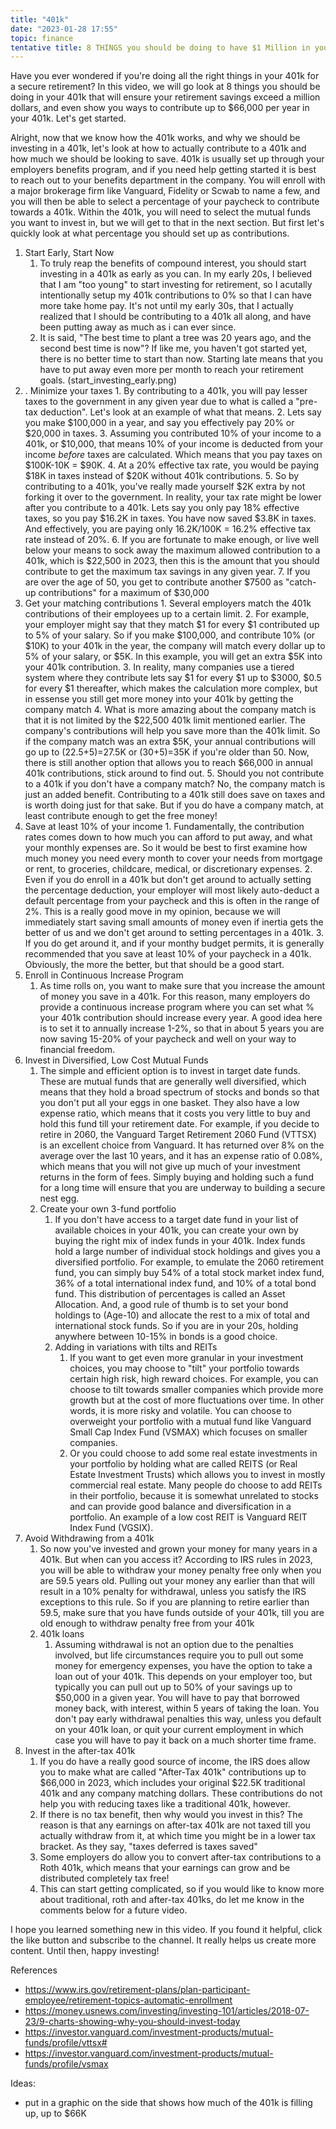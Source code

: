 ```yaml
---
title: "401k"
date: "2023-01-28 17:55"
topic: finance
tentative title: 8 THINGS you should be doing to have $1 Million in your 401K
---
```


Have you ever wondered if you're doing all the right things in your 401k for a secure retirement? In this video, we will go look at 8 things you should be doing in your 401k that will ensure your retirement savings exceed a million dollars, and even show you ways to contribute up to $66,000 per year in your 401k. Let's get started.

Alright, now that we know how the 401k works, and why we should be investing in a 401k,  let's look at how to actually contribute to a 401k and how much we should be looking to save. 401k is usually set up through your employers benefits program, and if you need help getting started it is best to reach out to your benefits department in the company. You will enroll with a major brokerage firm like Vanguard, Fidelity or Scwab to name a few, and you will then be able to select a percentage of your paycheck to contribute towards a 401k. Within the 401k, you will need to select the mutual funds you want to invest in, but we will get to that in the next section. But first let's quickly look at what percentage you should set up as contributions.

1. Start Early, Start Now
	1.  To truly reap the benefits of compound interest, you should start investing in a 401k as early as you can. In my early 20s, I believed that I am "too young" to start investing for retirement, so I acutally intentionally setup my 401k contributions to 0% so that I can have more take home pay. It's not until my early 30s, that I actually realized that I should be contributing to a 401k all along, and have been putting away as much as i can ever since.
	2. It is said, "The best time to plant a tree was 20 years ago, and the second best time is now"? If like me, you haven't got started yet, there is no better time to start than now. Starting late means that you have to put away even more per month to reach your retirement goals. (start_investing_early.png)
2. . Minimize your taxes
		1. By contributing to a 401k, you will pay lesser taxes to the government in any given year due to what is called a "pre-tax deduction". Let's look at an example of what that means.
		2. Lets say you make \$100,000 in a year, and say you effectively pay  20% or $20,000 in taxes.
		3. Assuming you contributed 10% of your income to a 401k, or $10,000, that means 10% of your income is deducted from your income *before* taxes are calculated. Which means that you pay taxes on $100K-10K = $90K.
		4. At a 20% effective tax rate, you would be paying $18K in taxes instead of $20K without 401k contributions.
		5. So by contributing to a 401k, you've really made yourself $2K extra by not forking it over to the government.  In reality, your tax rate might be lower after you contribute to a 401k. Lets say you only pay 18% effective taxes, so you pay $16.2K in taxes. You have now saved $3.8K in taxes. And effectively, you are paying only 16.2K/100K = 16.2% effective tax rate instead of 20%.
		6. If you are fortunate to make enough, or live well below your means to sock away the maximum allowed contribution to a 401k, which is $22,500 in 2023, then this is the amount that you should contribute to get the maximum tax savings in any given year.
		7. If you are over the age of 50, you  get to contribute another $7500 as "catch-up contributions" for a maximum of $30,000
3. Get your matching contributions
			1. Several employers match the 401k contributions of their employees up to a certain limit. 
			2. For example, your employer might say that they match $1 for every $1 contributed up to 5% of your salary. So if you make $100,000, and contribute 10% (or $10K) to your 401k in the year, the company will match every dollar up to 5% of your salary, or $5K. In this example, you will get an extra $5K into your 401k contribution.
			3. In reality, many companies use a tiered system where they contribute lets say $1 for every $1 up to $3000, $0.5 for every $1 thereafter, which makes the calculation more complex, but in essense you still get more money into your 401k by getting the company match
			4. What is more amazing about the company match is that it is not limited by the $22,500 401k limit mentioned earlier. The company's contributions will help you save more than the 401k limit. So if the company match was an extra $5K,  your annual contributions will go up to (22.5+5)=27.5K or (30+5)=35K if you're older than 50. Now, there is still another option that allows you to reach $66,000 in annual 401k contributions, stick around to find out.
			5. Should you not contribute to a 401k if you don't have a company match? No, the company match is just an added benefit. Contributing to a 401k still does save on taxes and is worth doing just for that sake. But if you do have a company match, at least contribute enough to get the free money!
4. Save at least 10% of your income
		1. Fundamentally, the contribution rates comes down to how much you can afford to put away, and what your monthly expenses are. So it would be best to first examine how much money you need every month to cover your needs from mortgage or rent, to groceries, childcare, medical, or discretionary expenses.
		2. Even if you do enroll in a 401k but don't get around to actually setting the percentage deduction, your employer will most likely auto-deduct a default percentage from your paycheck and this is often in the range of 2%. This is a really good move in my opinion, because we will immediately start saving small amounts of money even if inertia gets the better of us and we don't get around to setting percentages in a 401k.
		3. If you do get around it, and if your monthy budget permits, it is generally recommended that you save at least 10% of your paycheck in a 401k. Obviously, the more the better, but that should be a good start.
5. Enroll in Continuous Increase Program
	1. As time rolls on, you want to make sure that you increase the amount of money you save in a 401k. For this reason, many employers do provide a continuous increase program where you can set what % your 401k contribution should increase every year. A good idea here is to set it to annually increase 1-2%, so that in about 5 years you are now saving 15-20% of your paycheck and well on your way to financial freedom.
6. Invest in Diversified, Low Cost Mutual Funds
	1. The simple and efficient option is to invest in target date funds. These are mutual funds that are generally well diversified, which means that they hold a broad spectrum of stocks and bonds so that you don't put all your eggs in one basket.  They also have a low expense ratio, which means that it costs you very little to buy and hold this fund till your retirement date. For example, if you decide to retire in 2060, the Vanguard Target Retirement 2060 Fund (VTTSX) is an excellent choice from Vanguard. It has returned over 8% on the average over the last 10 years, and it has an expense ratio of 0.08%, which means that you will not give up much of your investment returns in the form of fees. Simply buying and holding such a fund for a long time will ensure that you are underway to building a secure nest egg.
	2. Create your own 3-fund portfolio
		1. If you don't have access to a target date fund in your list of available choices in your 401k, you can create your own by buying the right mix of index funds in your 401k. Index funds hold a large number of individual stock holdings and gives you a diversified portfolio. For example, to emulate the 2060 retirement fund, you can simply buy 54% of a total stock market index fund, 36% of a total international index fund, and 10% of a total bond fund. This distribution of percentages is called an Asset Allocation. And, a good rule of thumb is to set your bond holdings to (Age-10) and allocate the rest to a mix of total and international stock funds. So if you are in your 20s, holding anywhere between 10-15% in bonds is a good choice.
		2.  Adding in variations with tilts and REITs
			1. If you want to get even more granular in your investment choices, you may choose to "tilt" your portfolio towards certain high risk, high reward choices. For example, you can choose to tilt towards smaller companies which provide more growth but at the cost of more fluctuations over time. In other words, it is more risky and volatile. You can choose to overweight your portfolio with a mutual fund like Vanguard Small Cap Index Fund (VSMAX) which focuses on smaller companies.
			2. Or you could choose to add some real estate investments in your portfolio by holding what are called REITS (or Real Estate Investment Trusts) which allows you to invest in mostly commercial real estate. Many people do choose to add REITs in their portfolio, because it is somewhat unrelated to stocks and can provide good balance and diversification in a portfolio. An example of a low cost REIT is Vanguard REIT Index Fund (VGSIX).
7. Avoid Withdrawing from a 401k
	1. So now you've invested and grown your money for many years in a 401k. But when can you access it? According to IRS rules in 2023, you will be able to withdraw your money penalty free only when you are 59.5 years old. Pulling out your money any earlier than that will result in a 10% penalty for withdrawal, unless you satisfy the IRS exceptions to this rule. So if you are planning to retire earlier than 59.5, make sure that you have funds outside of your 401k, till you are old enough to withdraw penalty free from your 401k
	2. 401k loans
		1. Assuming withdrawal is not an option due to the penalties involved, but life circumstances require you to pull out some money for emergency expenses, you have the option to take a loan out of your 401k. This depends on your employer too, but typically you can pull out up to 50% of your savings up to $50,000 in a given year. You will have to pay that borrowed money back, with interest, within 5 years of taking the loan. You don't pay early withdrawal penalties this way, unless you default on your 401k loan, or quit your current employment in which case you will have to pay it back on a much shorter time frame.
8. Invest in the after-tax 401k
	1. If you do have a really good source of income, the IRS does allow you to make what are called "After-Tax 401k" contributions up to $66,000 in 2023, which includes your original $22.5K traditional 401k and any company matching dollars. These contributions do not help you with reducing taxes like a traditional 401k, however.
	2. If there is no tax benefit, then why would you invest in this? The reason is that any earnings on after-tax 401k are not taxed till you actually withdraw from it, at which time you might be in a lower tax bracket. As they say, "taxes deferred is taxes saved"
	3. Some employers do allow you to convert after-tax contributions to a Roth 401k, which means that your earnings can grow and be distributed completely tax free!
	4. This can start getting complicated, so if you would like to know more about traditional, roth and after-tax 401ks, do let me know in the comments below for a future video.

I hope you learned something new in this video. If you found it helpful, click the like button and subscribe to the channel. It really helps us create more content. Until then, happy investing!

References
- https://www.irs.gov/retirement-plans/plan-participant-employee/retirement-topics-automatic-enrollment
- https://money.usnews.com/investing/investing-101/articles/2018-07-23/9-charts-showing-why-you-should-invest-today
- https://investor.vanguard.com/investment-products/mutual-funds/profile/vttsx#
- https://investor.vanguard.com/investment-products/mutual-funds/profile/vsmax

Ideas:
- put in a graphic on the side that shows how much of the 401k is filling up, up to $66K